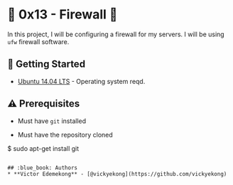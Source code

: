 # :shell: 0x13 - Firewall :shell:

In this project, I will be configuring a firewall for my servers. I will be using `ufw` firewall software.

## :running: Getting Started

* [Ubuntu 14.04 LTS](http://releases.ubuntu.com/14.04/) - Operating system reqd.

## :warning: Prerequisites

* Must have `git` installed

* Must have the repository cloned


$ sudo apt-get install git
```

## :blue_book: Authors
* **Victor Edemekong** - [@vickyekong](https://github.com/vickyekong)

